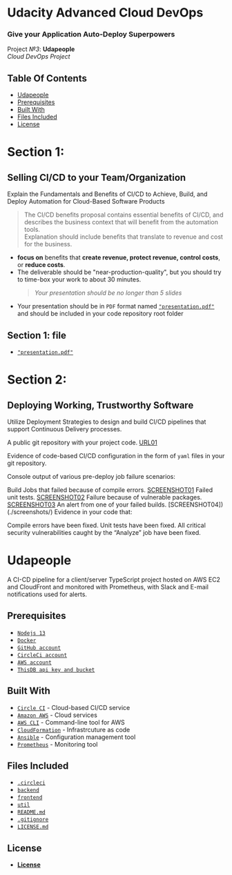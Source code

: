 
# Udacity Advanced Cloud DevOps 

### Give your Application Auto-Deploy Superpowers
Project *№3*: **Udapeople**   
*Cloud DevOps Project*
## Table Of Contents
* [Udapeople](#udapeople)
* [Prerequisites](#prerequisites)
* [Built With](#built-with)
* [Files Included](#files-included)
* [License](#license)
# Section 1: 
## Selling CI/CD to your Team/Organization
Explain the Fundamentals and Benefits of CI/CD to Achieve, Build, and Deploy Automation for Cloud-Based Software Products
>The CI/CD benefits proposal contains essential benefits of CI/CD, and describes the business context that will benefit from the automation tools.  
>Explanation should include benefits that translate to revenue and cost for the business.
* **focus on** benefits that **create revenue, protect revenue, control costs**, or **reduce costs**.
* The deliverable should be "near-production-quality", but you should try to time-box your work to about 30 minutes.
  >*Your presentation should be no longer than 5 slides*
* Your presentation should be in `PDF` format named [`"presentation.pdf"`](./presentation.pdf) and should be included in your code repository root folder
## Section 1: file
* [`"presentation.pdf"`](./presentation.pdf)

# Section 2: 
## Deploying Working, Trustworthy Software
Utilize Deployment Strategies to design and build CI/CD pipelines that support Continuous Delivery processes.

A public git repository with your project code. [URL01](https://github.com/mohamedelfal/udapeople-cicd)

Evidence of code-based CI/CD configuration in the form of `yaml` files in your git repository.

Console output of various pre-deploy job failure scenarios:

Build Jobs that failed because of compile errors. [SCREENSHOT01](./screenshots/SCREENSHOT01.png)
Failed unit tests. [SCREENSHOT02](./screenshots/SCREENSHOT02.png)
Failure because of vulnerable packages. [SCREENSHOT03](./screenshots/SCREENSHOT03.png)
An alert from one of your failed builds. [SCREENSHOT04])(./screenshots/)
Evidence in your code that:

Compile errors have been fixed.
Unit tests have been fixed.
All critical security vulnerabilities caught by the “Analyze” job have been fixed.


# Udapeople 
A CI-CD pipeline for a client/server TypeScript project hosted on AWS EC2 and CloudFront and monitored with Prometheus, with Slack and E-mail notifications used for alerts.

## Prerequisites
* [`Nodejs 13`](https://nodejs.org/en/)
* [`Docker`](https://www.docker.com/)
* [`GitHub account`](https://github.com/)
* [`CircleCi account`](https://circleci.com/)
* [`AWS account`](https://aws.amazon.com/)
* [`ThisDB api key and bucket`](https://thisdb.com/)

## Built With

- [`Circle CI`](www.circleci.com) - Cloud-based CI/CD service
- [`Amazon AWS`](https://aws.amazon.com/) - Cloud services
- [`AWS CLI`](https://aws.amazon.com/cli/) - Command-line tool for AWS
- [`CloudFormation`](https://aws.amazon.com/cloudformation/) - Infrastrcuture as code
- [`Ansible`](https://www.ansible.com/) - Configuration management tool
- [`Prometheus`](https://prometheus.io/) - Monitoring tool

## Files Included
* [`.circleci`](./.circleci)
* [`backend`](./backend)
* [`frontend`](./frontend)
* [`util`](./util)
* [`README.md`](./README.md)
* [`.gitignore`](./.gitignore)
* [`LICENSE.md`](./LICENSE.md)

## License
* [**License**](./LICENSE.md)
